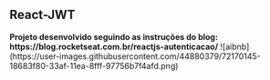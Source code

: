 <h2>React-JWT</h2>
<strong>Projeto desenvolvido seguindo as instruções do blog: https://blog.rocketseat.com.br/reactjs-autenticacao/</strong>
![aibnb](https://user-images.githubusercontent.com/44880379/72170145-18683f80-33af-11ea-8fff-97756b7f4afd.png)
